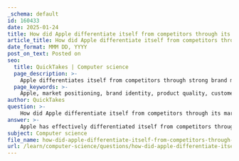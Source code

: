 ```yaml
---
_schema: default
id: 160433
date: 2025-01-24
title: How did Apple differentiate itself from competitors through its market positioning strategies?
article_title: How did Apple differentiate itself from competitors through its market positioning strategies?
date_format: MMM DD, YYYY
post_on_text: Posted on
seo:
  title: QuickTakes | Computer science
  page_description: >-
    Apple differentiates itself from competitors through strong brand messaging, high-quality products, and a cohesive ecosystem, focusing on emotional branding and targeted marketing strategies that enhance its unique market positioning.
  page_keywords: >-
    Apple, market positioning, brand identity, product quality, customer experience, strong brand messaging, high-quality products, cohesive ecosystem, emotional branding, targeted marketing, innovative product launches, expert leadership, brand equity
author: QuickTakes
question: >-
    How did Apple differentiate itself from competitors through its market positioning strategies?
answer: >-
    Apple has effectively differentiated itself from competitors through a variety of market positioning strategies that emphasize its unique brand identity, product quality, and customer experience. Here are some key aspects of how Apple has achieved this differentiation:\n\n1. **Strong Brand Messaging**: Apple's iconic slogan "Think different" encapsulates its brand philosophy, which is centered around innovation and creativity. This messaging not only highlights the company's commitment to groundbreaking technology but also connects emotionally with consumers, fostering a sense of belonging to a community of forward-thinkers.\n\n2. **High-Quality Products**: Apple positions its products as high-quality and technologically advanced. This perception is reinforced by the meticulous design and functionality of its devices, which are often seen as superior to those of competitors. The emphasis on clean aesthetic design and simplicity further enhances the appeal of Apple products.\n\n3. **Cohesion Across Product Lines**: By aligning its various operating systems (like macOS and iOS) and product offerings, Apple creates a cohesive ecosystem that enhances user experience. This strategy not only streamlines its product line but also reinforces its identity as a leader in technology and design, appealing to both existing users and potential customers.\n\n4. **Emotional Branding**: Apple has mastered the art of emotional branding, creating a sense of scarcity and desirability around its products. By carefully controlling its brand image and fostering emotional connections, Apple positions itself as a premium brand that evokes strong consumer loyalty.\n\n5. **Targeted Marketing Strategies**: Apple tailors its marketing strategies to different target audiences based on the specific product. For instance, the marketing approach for the iPhone differs significantly from that of the MacBook or Apple TV+. This targeted strategy allows Apple to effectively reach and engage diverse consumer segments.\n\n6. **Innovative Product Launches**: Apple is known for its high-profile product launches that generate significant media attention and consumer excitement. This strategy not only creates buzz around new products but also reinforces the perception of Apple as an innovator in the tech industry.\n\n7. **Expert Leadership and Innovation Culture**: Apple's organizational structure, characterized by a functional model and a leadership approach of "experts leading experts," fosters a culture of innovation. This internal strategy enables Apple to maintain its competitive edge by continuously developing cutting-edge products and technologies.\n\n8. **Building Brand Equity**: Apple focuses on enhancing brand equity through positive brand experiences, brand love, and customer engagement. This approach helps to solidify its position in the market and encourages repeat purchases and brand loyalty.\n\nIn summary, Apple's differentiation from competitors is a result of its powerful brand messaging, commitment to quality, cohesive product ecosystem, emotional branding, targeted marketing, innovative launches, expert leadership, and strong brand equity. These strategies collectively contribute to Apple's unique market positioning and sustained competitive advantage.
subject: Computer science
file_name: how-did-apple-differentiate-itself-from-competitors-through-its-market-positioning-strategies.md
url: /learn/computer-science/questions/how-did-apple-differentiate-itself-from-competitors-through-its-market-positioning-strategies
---
```


&nbsp;